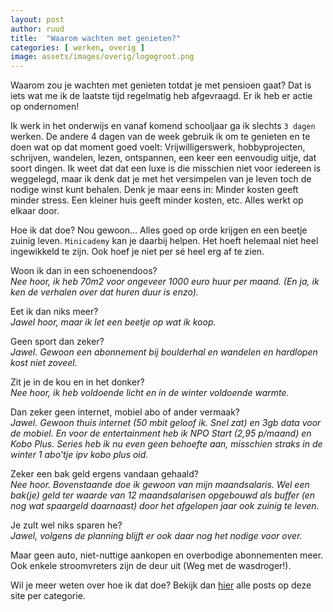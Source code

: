 ```yaml
---
layout: post
author: ruud
title:  "Waarom wachten met genieten?"
categories: [ werken, overig ]
image: assets/images/overig/logogroot.png
---
```

Waarom zou je wachten met genieten totdat je met pensioen gaat? Dat is iets wat me ik de laatste tijd regelmatig heb afgevraagd. Er ik heb er actie op ondernomen!

Ik werk in het onderwijs en vanaf komend schooljaar ga ik slechts `3 dagen` werken. De andere 4 dagen van de week gebruik ik om te genieten en te doen wat op dat moment goed voelt: Vrijwilligerswerk, hobbyprojecten, schrijven, wandelen, lezen, ontspannen, een keer een eenvoudig uitje, dat soort dingen. Ik weet dat dat een luxe is die misschien niet voor iedereen is weggelegd, maar ik denk dat je met het versimpelen van je leven toch de nodige winst kunt behalen. Denk je maar eens in: Minder kosten geeft minder stress. Een kleiner huis geeft minder kosten, etc. Alles werkt op elkaar door.

Hoe ik dat doe? Nou gewoon... Alles goed op orde krijgen en een beetje zuinig leven. `Minicademy` kan je daarbij helpen. Het hoeft helemaal niet heel ingewikkeld te zijn. Ook hoef je niet per sé heel erg af te zien.

Woon ik dan in een schoenendoos?  
*Nee hoor, ik heb 70m2 voor ongeveer 1000 euro huur per maand. (En ja, ik ken de verhalen over dat huren duur is enzo).*

Eet ik dan niks meer?  
*Jawel hoor, maar ik let een beetje op wat ik koop.*

Geen sport dan zeker?  
*Jawel. Gewoon een abonnement bij boulderhal en wandelen en hardlopen kost niet zoveel.*

Zit je in de kou en in het donker?  
*Nee hoor, ik heb voldoende licht en in de winter voldoende warmte.*

Dan zeker geen internet, mobiel abo of ander vermaak?  
*Jawel. Gewoon thuis internet (50 mbit geloof ik. Snel zat) en 3gb data voor de mobiel. En voor de entertainment heb ik NPO Start (2,95 p/maand) en Kobo Plus. Series heb ik nu even geen behoefte aan, misschien straks in de winter 1 abo'tje ipv kobo plus oid.*

Zeker een bak geld ergens vandaan gehaald?  
*Nee hoor. Bovenstaande doe ik gewoon van mijn maandsalaris. Wel een bak(je) geld ter waarde van 12 maandsalarisen opgebouwd als buffer (en nog wat spaargeld daarnaast) door het afgelopen jaar ook zuinig te leven.*

Je zult wel niks sparen he?  
*Jawel, volgens de planning blijft er ook daar nog het nodige voor over.*

Maar geen auto, niet-nuttige aankopen en overbodige abonnementen meer. Ook enkele stroomvreters zijn de deur uit (Weg met de wasdroger!).

Wil je meer weten over hoe ik dat doe? Bekijk dan [hier](/categories) alle posts op deze site per categorie.